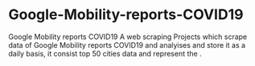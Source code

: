 # Google-Mobility-reports-COVID19
Google Mobility reports COVID19
 A web scraping Projects which scrape data of Google Mobility reports COVID19 and analyises and store it as a daily basis, it consist top 50 cities data and represent the .
 
